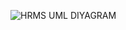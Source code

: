 ![HRMS UML DIYAGRAM](https://user-images.githubusercontent.com/76704724/121697030-54885e00-cad5-11eb-8a7b-1cd624794703.png)

